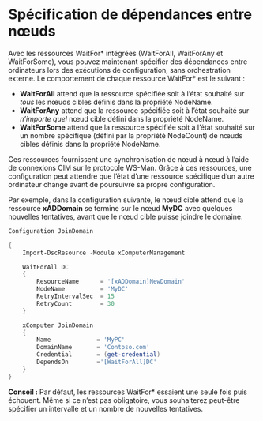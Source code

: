 # Spécification de dépendances entre nœuds

Avec les ressources WaitFor\* intégrées (WaitForAll, WaitForAny et WaitForSome), vous pouvez maintenant spécifier des dépendances entre ordinateurs lors des exécutions de configuration, sans orchestration externe. Le comportement de chaque ressource WaitFor\* est le suivant :

* **WaitForAll** attend que la ressource spécifiée soit à l’état souhaité sur *tous* les nœuds cibles définis dans la propriété NodeName.
* **WaitForAny** attend que la ressource spécifiée soit à l’état souhaité sur *n’importe quel* nœud cible défini dans la propriété NodeName.
* **WaitForSome** attend que la ressource spécifiée soit à l’état souhaité sur un nombre spécifique (défini par la propriété NodeCount) de nœuds cibles définis dans la propriété NodeName.

Ces ressources fournissent une synchronisation de nœud à nœud à l’aide de connexions CIM sur le protocole WS-Man. Grâce à ces ressources, une configuration peut attendre que l’état d’une ressource spécifique d’un autre ordinateur change avant de poursuivre sa propre configuration. 

Par exemple, dans la configuration suivante, le nœud cible attend que la ressource **xADDomain** se termine sur le nœud **MyDC** avec quelques nouvelles tentatives, avant que le nœud cible puisse joindre le domaine.

```PowerShell
Configuration JoinDomain

{
    Import-DscResource -Module xComputerManagement

    WaitForAll DC
    {
        ResourceName      = '[xADDomain]NewDomain'
        NodeName          = 'MyDC'
        RetryIntervalSec  = 15
        RetryCount        = 30
    }

    xComputer JoinDomain
    {
        Name             = 'MyPC'
        DomainName       = 'Contoso.com'
        Credential       = (get-credential)
        DependsOn        ='[WaitForAll]DC'
    }
}
```
**Conseil :** Par défaut, les ressources WaitFor\* essaient une seule fois puis échouent. Même si ce n’est pas obligatoire, vous souhaiterez peut-être spécifier un intervalle et un nombre de nouvelles tentatives.
<!--HONumber=Mar16_HO2-->

